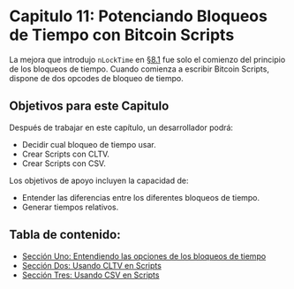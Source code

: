 # Capitulo 11: Potenciando Bloqueos de Tiempo con Bitcoin Scripts

La mejora que introdujo `nLockTime` en [§8.1](08_1_Enviando_una_Transaccion_con_Bloqueo_de_Tiempo.md) fue solo el comienzo del principio de los bloqueos de tiempo. Cuando comienza a escribir Bitcoin Scripts, dispone de dos opcodes de bloqueo de tiempo.

## Objetivos para este Capitulo

Después de trabajar en este capítulo, un desarrollador podrá:

   * Decidir cual bloqueo de tiempo usar.
   * Crear Scripts con CLTV.
   * Crear Scripts con CSV.
   
Los objetivos de apoyo incluyen la capacidad de:

   * Entender las diferencias entre los diferentes bloqueos de tiempo.
   * Generar tiempos relativos.
   
## Tabla de contenido:

* [Sección Uno: Entendiendo las opciones de los bloqueos de tiempo](11_1_Entendiendo_las_Opciones_de_Bloqueo_de_Tiempo.md)
* [Sección Dos: Usando CLTV en Scripts](11_2_Usando_CLTV_en_Scripts.md)
* [Sección Tres: Usando CSV en Scripts](11_3_Usando_CSV_en_Scripts.md)


